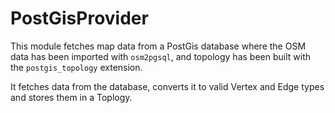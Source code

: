 PostGisProvider
===============

This module fetches map data from a PostGis database where the OSM data has been imported with `osm2pgsql`, and topology has been built with the `postgis_topology` extension.

It fetches data from the database, converts it to valid Vertex and Edge types and stores them in a Toplogy.

